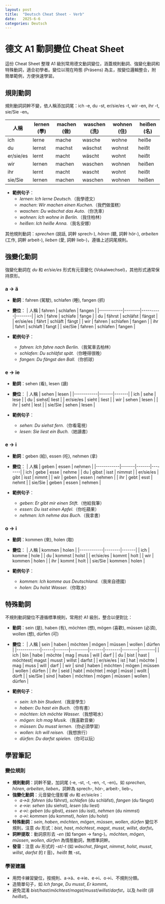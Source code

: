 ```yaml
---
layout: post
title:  "Deutsch Cheat Sheet - Verb"
date:   2025-6-6
categories: Deutsch
---
```


<!-- 流量追蹤 -->
<script src="{{ '/assets/js/momo-script.js' | relative_url }}"></script>


# 德文 A1 動詞變位 Cheat Sheet

這份 Cheat Sheet 整理 A1 級別常用德文動詞變位，涵蓋規則動詞、強變化動詞和特殊動詞，適合初學者。變位以現在時態 (Präsens) 為主，按變位邏輯整合，附簡單範例，方便快速學習。

## 規則動詞
規則動詞詞幹不變，依人稱添加詞尾：ich -e, du -st, er/sie/es -t, wir -en, ihr -t, sie/Sie -en。

| 人稱       | lernen (學) | machen (做) | waschen (洗) | wohnen (住) | heißen (名) |
|------------|-------------|-------------|--------------|-------------|-------------|
| ich        | lerne       | mache       | wasche       | wohne       | heiße       |
| du         | lernst      | machst      | wäschst      | wohnst      | heißt       |
| er/sie/es  | lernt       | macht       | wäscht       | wohnt       | heißt       |
| wir        | lernen      | machen      | waschen      | wohnen      | heißen      |
| ihr        | lernt       | macht       | wascht       | wohnt       | heißt       |
| sie/Sie    | lernen      | machen      | waschen      | wohnen      | heißen      |

- **範例句子**：
  - *lernen*: *Ich lerne Deutsch.*（我學德文）
  - *machen*: *Wir machen einen Kuchen.*（我們做蛋糕）
  - *waschen*: *Du wäschst das Auto.*（你洗車）
  - *wohnen*: *Ich wohne in Berlin.*（我住柏林）
  - *heißen*: *Ich heiße Anna.*（我名安娜）

其他規則動詞：*sprechen* (說話, 詞幹 sprech-), *hören* (聽, 詞幹 hör-), *arbeiten* (工作, 詞幹 arbeit-), *lieben* (愛, 詞幹 lieb-)，遵循上述詞尾規則。

## 強變化動詞
強變化動詞在 *du* 和 *er/sie/es* 形式有元音變化 (Vokalwechsel)，其他形式通常保持原形。

### a → ä
- **動詞**：fahren (駕駛), schlafen (睡), fangen (抓)
- **變位**：
  | 人稱       | fahren | schlafen | fangen |
  |------------|--------|----------|--------|
  | ich        | fahre  | schlafe  | fange  |
  | du         | fährst | schläfst | fängst |
  | er/sie/es  | fährt  | schläft  | fängt  |
  | wir        | fahren | schlafen | fangen |
  | ihr        | fahrt  | schlaft  | fangt  |
  | sie/Sie    | fahren | schlafen | fangen |

- **範例句子**：
  - *fahren*: *Ich fahre nach Berlin.*（我駕車去柏林）
  - *schlafen*: *Du schläfst spät.*（你睡得很晚）
  - *fangen*: *Du fängst den Ball.*（你抓球）

### e → ie
- **動詞**：sehen (看), lesen (讀)
- **變位**：
  | 人稱       | sehen | lesen |
  |------------|-------|-------|
  | ich        | sehe  | lese  |
  | du         | siehst| liest |
  | er/sie/es  | sieht | liest |
  | wir        | sehen | lesen |
  | ihr        | seht  | lest  |
  | sie/Sie    | sehen | lesen |

- **範例句子**：
  - *sehen*: *Du siehst fern.*（你看電視）
  - *lesen*: *Sie liest ein Buch.*（她讀書）

### e → i
- **動詞**：geben (給), essen (吃), nehmen (拿)
- **變位**：
  | 人稱       | geben | essen | nehmen |
  |------------|-------|-------|--------|
  | ich        | gebe  | esse  | nehme  |
  | du         | gibst | isst  | nimmst |
  | er/sie/es  | gibt  | isst  | nimmt  |
  | wir        | geben | essen | nehmen |
  | ihr        | gebt  | esst  | nehmt  |
  | sie/Sie    | geben | essen | nehmen |

- **範例句子**：
  - *geben*: *Er gibt mir einen Stift.*（他給我筆）
  - *essen*: *Du isst einen Apfel.*（你吃蘋果）
  - *nehmen*: *Ich nehme das Buch.*（我拿書）

### o → i
- **動詞**：kommen (來), holen (取)
- **變位**：
  | 人稱       | kommen | holen |
  |------------|--------|-------|
  | ich        | komme  | hole  |
  | du         | kommst | holst |
  | er/sie/es  | kommt  | holt  |
  | wir        | kommen | holen |
  | ihr        | kommt  | holt  |
  | sie/Sie    | kommen | holen |

- **範例句子**：
  - *kommen*: *Ich komme aus Deutschland.*（我來自德國）
  - *holen*: *Du holst Wasser.*（你取水）

## 特殊動詞
不規則動詞變位不遵循標準規則，常用於 A1 級別，整合以便對比：

- **動詞**：sein (是), haben (有), möchten (想), mögen (喜歡), müssen (必須), wollen (想), dürfen (可)
- **變位**：
  | 人稱       | sein | haben | möchten | mögen | müssen | wollen | dürfen |
  |------------|------|-------|---------|-------|--------|--------|--------|
  | ich        | bin  | habe  | möchte  | mag   | muss   | will   | darf   |
  | du         | bist | hast  | möchtest| magst | musst  | willst | darfst |
  | er/sie/es  | ist  | hat   | möchte  | mag   | muss   | will   | darf   |
  | wir        | sind | haben | möchten | mögen | müssen | wollen | dürfen |
  | ihr        | seid | habt  | möchtet | mögt  | müsst  | wollt  | dürft  |
  | sie/Sie    | sind | haben | möchten | mögen | müssen | wollen | dürfen |

- **範例句子**：
  - *sein*: *Ich bin Student.*（我是學生）
  - *haben*: *Du hast ein Buch.*（你有書）
  - *möchten*: *Ich möchte Wasser.*（我想喝水）
  - *mögen*: *Ich mag Musik.*（我喜歡音樂）
  - *müssen*: *Du musst lernen.*（你必須學習）
  - *wollen*: *Ich will reisen.*（我想旅行）
  - *dürfen*: *Du darfst spielen.*（你可以玩）

## 學習筆記

### 變位規則
- **規則動詞**：詞幹不變，加詞尾 (-e, -st, -t, -en, -t, -en)。如 *sprechen*, *hören*, *arbeiten*, *lieben*，詞幹為 sprech-, hör-, arbeit-, lieb-。
- **強變化動詞**：元音變化僅影響 *du* 和 *er/sie/es*：
  - *a→ä*: *fahren* (du fährst), *schlafen* (du schläfst), *fangen* (du fängst)
  - *e→ie*: *sehen* (du siehst), *lesen* (du liest)
  - *e→i*: *geben* (du gibst), *essen* (du isst), *nehmen* (du nimmst)
  - *o→i*: *kommen* (du kommst), *holen* (du holst)
- **特殊動詞**：*sein*, *haben*, *möchten*, *mögen*, *müssen*, *wollen*, *dürfen* 變位不規則，注意 *du* 形式：*bist*, *hast*, *möchtest*, *magst*, *musst*, *willst*, *darfst*。
- **詞幹提取**：動詞原形去 *-en* (如 fangen → fang-)。*möchten*, *mögen*, *müssen*, *wollen*, *dürfen* 為情態動詞，無標準詞幹。
- **發音**：注意 *du* 形式的 *-st*/*-t* (如 *wäschst*, *fängst*, *nimmst*, *holst*, *musst*, *willst*, *darfst* 的 *t* 音)，*heißt* 無 *-st*。

### 學習建議
- 用閃卡練習變位，按規則、a→ä、e→ie、e→i、o→i、不規則分類。
- 造簡單句子，如 *Ich fange*, *Du musst*, *Er kommt*。
- 避免混淆 *bist*/*hast*/*möchtest*/*magst*/*musst*/*willst*/*darfst*，以及 *heißt* (非 *heißst*)。